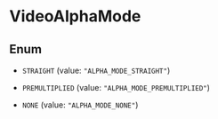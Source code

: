 
# VideoAlphaMode

## Enum


* `STRAIGHT` (value: `"ALPHA_MODE_STRAIGHT"`)

* `PREMULTIPLIED` (value: `"ALPHA_MODE_PREMULTIPLIED"`)

* `NONE` (value: `"ALPHA_MODE_NONE"`)



